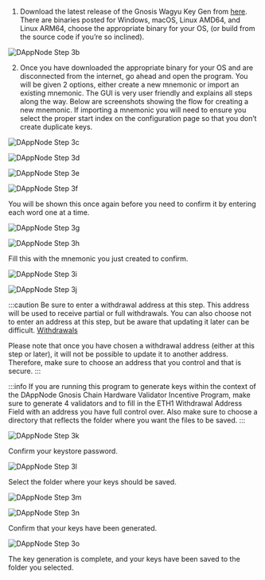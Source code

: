 1. Download the latest release of the Gnosis Wagyu Key Gen from [here](https://github.com/alexpeterson91/wagyu-key-gen/releases). There are binaries posted for Windows, macOS, Linux AMD64, and Linux ARM64, choose the appropriate binary for your OS, (or build from the source code if you’re so inclined).

  ![DAppNode Step 3b](/img/node/dappnode-step3b.png)

2. Once you have downloaded the appropriate binary for your OS and are disconnected from the internet, go ahead and open the program.  You will be given 2 options, either create a new mnemonic or import an existing mnemonic.  The GUI is very user friendly and explains all steps along the way.  Below are screenshots showing the flow for creating a new mnemonic.  If importing a mnemonic you will need to ensure you select the proper start index on the configuration page so that you don’t create duplicate keys.

  ![DAppNode Step 3c](/img/node/dappnode-step3c.png)

  ![DAppNode Step 3d](/img/node/dappnode-step3d.png)

  ![DAppNode Step 3e](/img/node/dappnode-step3e.png)

  ![DAppNode Step 3f](/img/node/dappnode-step3f.png)

  You will be shown this once again before you need to confirm it by entering each word one at a time.

  ![DAppNode Step 3g](/img/node/dappnode-step3g.png)

  ![DAppNode Step 3h](/img/node/dappnode-step3h.png)

  Fill this with the mnemonic you just created to confirm.

  ![DAppNode Step 3i](/img/node/dappnode-step3i.png)

  ![DAppNode Step 3j](/img/node/dappnode-step3j.png)

:::caution Be sure to enter a withdrawal address at this step. This address will be used to receive partial or full withdrawals. You can also choose not to enter an address at this step, but be aware that updating it later can be difficult. [Withdrawals](../node/management/withdrawals.md)

Please note that once you have chosen a withdrawal address (either at this step or later), it will not be possible to update it to another address. Therefore, make sure to choose an address that you control and that is secure. :::

  :::info 
  If you are running this program to generate keys within the context of the DAppNode Gnosis Chain Hardware Validator Incentive Program, make sure to generate 4 validators and to fill in the ETH1 Withdrawal Address Field with an address you have full control over.  Also make sure to choose a directory that reflects the folder where you want the files to be saved.
  :::

  ![DAppNode Step 3k](/img/node/dappnode-step3k.png)

  Confirm your keystore password.

  ![DAppNode Step 3l](/img/node/dappnode-step3l.png)

  Select the folder where your keys should be saved.

  ![DAppNode Step 3m](/img/node/dappnode-step3m.png)

  ![DAppNode Step 3n](/img/node/dappnode-step3n.png)

  Confirm that your keys have been generated.

  ![DAppNode Step 3o](/img/node/dappnode-step3o.png)

  The key generation is complete, and your keys have been saved to the folder you selected.
